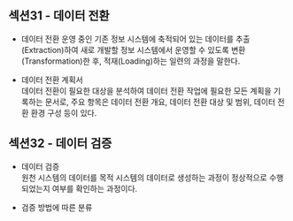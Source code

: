 ## 섹션31 - 데이터 전환
- 데이터 전환
 운영 중인 기존 정보 시스템에 축적되어 있는 데이터를 추출(Extraction)하여 새로 개발할 정보 시스템에서 운영할 수 있도록 변환(Transformation)한 후, 적재(Loading)하는 일련의 과정을 말한다.

- 데이터 전환 계획서
 <br>데이터 전환이 필요한 대상을 분석하여 데이터 전환 작업에 필요한 모든 계획을 기록하는 문서로, 주요 항목은 데이터 전환 개요, 데이터 전환 대상 및 범위, 데이터 전환 환경 구성 등이 있다.

 ## 섹션32 - 데이터 검증
 - 데이터 검증
 <br>원천 시스템의 데이터를 목적 시스템의 데이터로 생성하는 과정이 정상적으로 수행되었는지 여부를 확인하는 과정이다.

 - 검증 방법에 따른 분류
 <br> 

 
